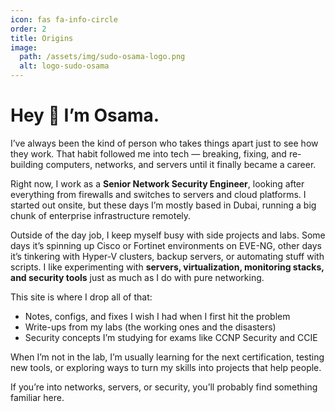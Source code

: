 ```yaml
---
icon: fas fa-info-circle
order: 2
title: Origins
image:
  path: /assets/img/sudo-osama-logo.png
  alt: logo-sudo-osama
---
```


# Hey 👋 I’m Osama.  

I’ve always been the kind of person who takes things apart just to see how they work. That habit followed me into tech — breaking, fixing, and re-building computers, networks, and servers until it finally became a career.  

Right now, I work as a **Senior Network Security Engineer**, looking after everything from firewalls and switches to servers and cloud platforms. I started out onsite, but these days I’m mostly based in Dubai, running a big chunk of enterprise infrastructure remotely.  

Outside of the day job, I keep myself busy with side projects and labs. Some days it’s spinning up Cisco or Fortinet environments on EVE-NG, other days it’s tinkering with Hyper-V clusters, backup servers, or automating stuff with scripts. I like experimenting with **servers, virtualization, monitoring stacks, and security tools** just as much as I do with pure networking.  

This site is where I drop all of that:  
- Notes, configs, and fixes I wish I had when I first hit the problem  
- Write-ups from my labs (the working ones and the disasters)  
- Security concepts I’m studying for exams like CCNP Security and CCIE  

When I’m not in the lab, I’m usually learning for the next certification, testing new tools, or exploring ways to turn my skills into projects that help people.  

If you’re into networks, servers, or security, you’ll probably find something familiar here.  
